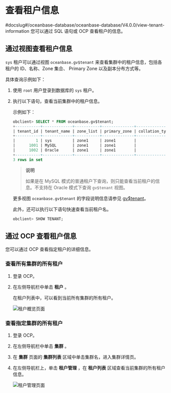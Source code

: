 # 查看租户信息
#docslug#/oceanbase-database/oceanbase-database/V4.0.0/view-tenant-information
您可以通过 SQL 语句或 OCP 查看租户的信息。

## 通过视图查看租户信息

`sys` 租户可以通过视图 `oceanbase.gv$tenant` 来查看集群中的租户信息，包括各租户的 ID、名称、Zone 集合、 Primary Zone 以及副本分布方式等。

具体查询示例如下：

1. 使用 `root` 用户登录到数据库的 `sys` 租户。

2. 执行以下语句，查看当前集群中的租户信息。

   示例如下：

   ```sql
   obclient> SELECT * FROM oceanbase.gv$tenant;
   +-----------+-------------+-----------+--------------+----------------+---------------+-----------+---------------+
   | tenant_id | tenant_name | zone_list | primary_zone | collation_type | info          | read_only | locality      |
   +-----------+-------------+-----------+--------------+----------------+---------------+-----------+---------------+
   |         1 | sys         | zone1     | zone1        |              0 | system tenant |         0 | FULL{1}@zone1 |
   |      1001 | MySQL       | zone1     | zone1        |              0 |               |         0 | FULL{1}@zone1 |
   |      1002 | Oracle      | zone1     | zone1        |              0 |               |         0 | FULL{1}@zone1 |
   +-----------+-------------+-----------+--------------+----------------+---------------+-----------+---------------+
   3 rows in set
   ```

   >**说明**
   >
   >如果是在 MySQL 模式的普通租户下查询，则只能查看当前租户的信息。不支持在 Oracle 模式下查询 `gv$tenant` 视图。

   更多视图 `oceanbase.gv$tenant` 的字段说明信息请参见 [gv$tenant](t2004446.md#topic-2004446)。

   此外，还可以执行以下语句快速查看当前租户名。

   ```sql
   obclient> SHOW TENANT;
   ```

## 通过 OCP 查看租户信息

您可以通过 OCP 查看指定租户的详细信息。

### 查看所有集群的所有租户

1. 登录 OCP。

2. 在左侧导航栏中单击 **租户** 。

   在租户列表中，可以看到当前所有集群的所有租户。

   ![租户概览页面](https://help-static-aliyun-doc.aliyuncs.com/assets/img/zh-CN/0702770061/p167360.png)

### 查看指定集群的所有租户

1. 登录 OCP。

2. 在左侧导航栏中单击 **集群** 。

3. 在 **集群** 页面的 **集群列表** 区域中单击集群名，进入集群详情页。

4. 在左侧导航栏上，单击 **租户管理** ，在 **租户列表** 区域查看当前集群的所有租户信息。

   ![租户管理页面](https://help-static-aliyun-doc.aliyuncs.com/assets/img/zh-CN/1702770061/p167362.png)
